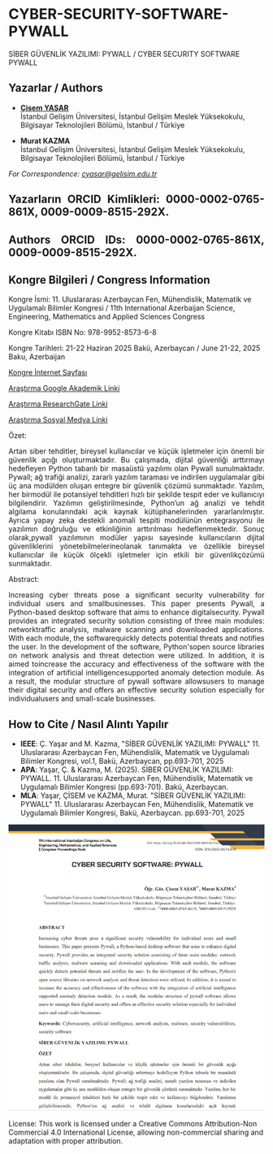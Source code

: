 
# CYBER-SECURITY-SOFTWARE-PYWALL

SİBER GÜVENLİK YAZILIMI: PYWALL  / CYBER SECURITY SOFTWARE PYWALL

## Yazarlar / Authors

- [**Çisem YAŞAR**](https://scholar.google.com/citations?user=uehmKvoAAAAJ&hl=tr)  
  İstanbul Gelişim Üniversitesi, İstanbul Gelişim Meslek Yüksekokulu, Bilgisayar Teknolojileri Bölümü, İstanbul / Türkiye

- **Murat KAZMA**  
  İstanbul Gelişim Üniversitesi, İstanbul Gelişim Meslek Yüksekokulu, Bilgisayar Teknolojileri Bölümü, İstanbul / Türkiye

*For Correspondence: cyasar@gelisim.edu.tr*

## <p align="justify"> Yazarların ORCID Kimlikleri: 0000-0002-0765-861X, 0009-0009-8515-292X.

## <p align="justify"> Authors ORCID IDs: 0000-0002-0765-861X, 0009-0009-8515-292X.

## Kongre Bilgileri / Congress Information

Kongre İsmi: 11. Uluslararası Azerbaycan Fen, Mühendislik, Matematik ve Uygulamalı  Bilimler Kongresi / 11th International Azerbaijan Science, Engineering, Mathematics and Applied Sciences Congress

Kongre Kitabı ISBN No: 978-9952-8573-6-8

Kongre Tarihleri: 21-22 Haziran 2025 Bakü, Azerbaycan / June 21-22, 2025 Baku, Azerbaijan

[Kongre İnternet Sayfası](https://www.internationalazerbaijancongress.com/)

[Araştırma Google Akademik Linki](https://scholar.google.com/citations?view_op=view_citation&hl=tr&user=uehmKvoAAAAJ&citation_for_view=uehmKvoAAAAJ:KlAtU1dfN6UC&gmla=AH8HC4yZ7bUz6jG7RGxYNYWD94W3Vkwo1Gw-oXxEWPosmEate44BSvDAhG7vUwjRVhroCSkzna3NDVfjgAoEeskz8OBJm0dU)

[Araştırma ResearchGate Linki](https://www.researchgate.net/publication/393159877_CYBER_SECURITY_SOFTWARE_PYWALL_SIBER_GUVENLIK_YAZILIMI_PYWALL)

[Araştırma Sosyal Medya Linki](https://www.instagram.com/p/DLFF75OtLOX/?img_index=1)


Özet:
<p align="justify"> Artan siber tehditler, bireysel kullanıcılar ve küçük işletmeler için önemli bir güvenlik açığı oluşturmaktadır. Bu çalışmada, dijital güvenliği arttırmayı hedefleyen Python tabanlı bir masaüstü yazılımı olan Pywall sunulmaktadır. Pywall; ağ trafiği analizi, zararlı yazılım taraması ve indirilen uygulamalar gibi üç ana modülden oluşan entegre bir güvenlik çözümü sunmaktadır. Yazılım, her birmodül ile potansiyel tehditleri hızlı bir şekilde tespit eder ve kullanıcıyı bilgilendirir. Yazılımın geliştirilmesinde, Python’un ağ analizi ve tehdit algılama konularındaki açık kaynak kütüphanelerinden yararlanılmıştır. Ayrıca yapay zeka destekli anomali tespiti modülünün entegrasyonu ile yazılımın doğruluğu ve etkinliğinin arttırılması hedeflenmektedir. Sonuç olarak,pywall yazılımının modüler yapısı sayesinde kullanıcıların dijital güvenliklerini yönetebilmelerineolanak tanımakta ve özellikle bireysel kullanıcılar ile küçük ölçekli işletmeler için etkili bir güvenlikçözümü sunmaktadır.

Abstract:
<p align="justify"> Increasing cyber threats pose a significant security vulnerability for individual users and smallbusinesses. This paper presents Pywall, a Python-based desktop software that aims to enhance digitalsecurity. Pywall provides an integrated security solution consisting of three main modules: networktraffic analysis, malware scanning and downloaded applications. With each module, the softwarequickly detects potential threats and notifies the user. In the development of the software, Python'sopen source libraries on network analysis and threat detection were utilized. In addition, it is aimed toincrease the accuracy and effectiveness of the software with the integration of artificial intelligencesupported anomaly detection module. As a result, the modular structure of pywall software allowsusers to manage their digital security and offers an effective security solution especially for individualusers and small-scale businesses.
  
## How to Cite / Nasıl Alıntı Yapılır

- **IEEE**: Ç. Yaşar and M. Kazma, "SİBER GÜVENLİK YAZILIMI: PYWALL"  11. Uluslararası Azerbaycan Fen, Mühendislik, Matematik ve Uygulamalı  Bilimler Kongresi, vol.1, Bakü, Azerbaycan, pp.693-701, 2025                               
- **APA**: Yaşar, Ç. & Kazma, M. (2025).  SİBER GÜVENLİK YAZILIMI: PYWALL. 11. Uluslararası Azerbaycan Fen, Mühendislik, Matematik ve Uygulamalı  Bilimler Kongresi (pp.693-701). Bakü, Azerbaycan.                            
- **MLA**: Yaşar, ÇİSEM ve KAZMA, Murat.  "SİBER GÜVENLİK YAZILIMI: PYWALL"  11. Uluslararası Azerbaycan Fen, Mühendislik, Matematik ve Uygulamalı  Bilimler Kongresi, Bakü, Azerbaycan. pp.693-701, 2025               

![Bildiri Metni](https://github.com/cyasar34/CYBER-SECURITY-SOFTWARE-PYWALL/blob/main/pywall.PNG)

License:
This work is licensed under a Creative Commons Attribution-Non Commercial 4.0 International License, allowing non-commercial sharing and adaptation with proper attribution.


